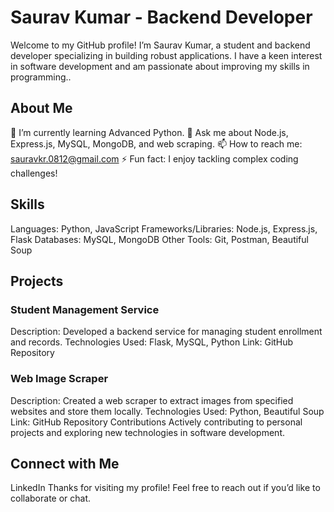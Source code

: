 
# Saurav Kumar - Backend Developer
Welcome to my GitHub profile! I’m Saurav Kumar, a student and backend developer specializing in building robust applications. I have a keen interest in software development and am passionate about improving my skills in programming..

## About Me
🌱 I’m currently learning Advanced Python.
💬 Ask me about Node.js, Express.js, MySQL, MongoDB, and web scraping.
📫 How to reach me: sauravkr.0812@gmail.com
⚡ Fun fact: I enjoy tackling complex coding challenges!

## Skills
Languages: Python, JavaScript
Frameworks/Libraries: Node.js, Express.js, Flask
Databases: MySQL, MongoDB
Other Tools: Git, Postman, Beautiful Soup

## Projects
### Student Management Service
Description: Developed a backend service for managing student enrollment and records.
Technologies Used: Flask, MySQL, Python
Link: GitHub Repository
### Web Image Scraper
Description: Created a web scraper to extract images from specified websites and store them locally.
Technologies Used: Python, Beautiful Soup
Link: GitHub Repository
Contributions
Actively contributing to personal projects and exploring new technologies in software development.

## Connect with Me
LinkedIn
Thanks for visiting my profile! Feel free to reach out if you’d like to collaborate or chat.
